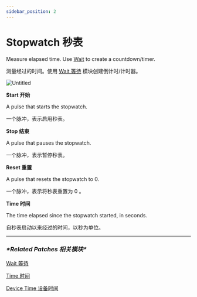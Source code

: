 ```yaml
---
sidebar_position: 2
---
```


# Stopwatch 秒表

Measure elapsed time. Use [Wait](https://www.notion.so/Wait-6f1674d3f8dc48299a11e12261ef991c) to create a countdown/timer.

测量经过的时间。使用 [Wait 等待](https://www.notion.so/Wait-6f1674d3f8dc48299a11e12261ef991c) 模块创建倒计时/计时器。

![Untitled](https://s3.us-west-2.amazonaws.com/secure.notion-static.com/f6c6a243-eabc-4c6c-b866-bec23a816b09/Untitled.png?X-Amz-Algorithm=AWS4-HMAC-SHA256&X-Amz-Content-Sha256=UNSIGNED-PAYLOAD&X-Amz-Credential=AKIAT73L2G45EIPT3X45%2F20220602%2Fus-west-2%2Fs3%2Faws4_request&X-Amz-Date=20220602T182313Z&X-Amz-Expires=86400&X-Amz-Signature=28aaf9f22ed2400d4c3d3b4b9ea5207a76a91538f7e7ecfb79b4e0f63df3050b&X-Amz-SignedHeaders=host&response-content-disposition=filename%20%3D%22Untitled.png%22&x-id=GetObject)

**Start 开始**

A pulse that starts the stopwatch.

一个脉冲，表示启用秒表。

**Stop 结束**

A pulse that pauses the stopwatch.

一个脉冲，表示暂停秒表。

**Reset 重置**

A pulse that resets the stopwatch to 0.

一个脉冲，表示将秒表重置为 0 。

**Time 时间**

The time elapsed since the stopwatch started, in seconds.

自秒表启动以来经过的时间，以秒为单位。

------

### ***\*Related Patches 相关模块\****

[Wait 等待](https://www.notion.so/Wait-6f1674d3f8dc48299a11e12261ef991c)

[Time 时间](https://www.notion.so/Time-1ff0676f9141430d815d2b0cbde18457)

[Device Time 设备时间](https://www.notion.so/Device-Time-a7710a1e2a824f8ead4c61f72a22aa7a)
